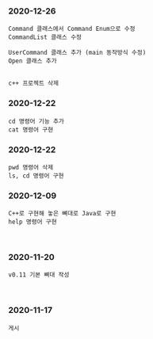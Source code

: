 ### 2020-12-26
```
Command 클래스에서 Command Enum으로 수정
CommandList 클래스 수정

UserCommand 클래스 추가 (main 동작방식 수정)
Open 클래스 추가


c++ 프로젝트 삭제
```

### 2020-12-22
```
cd 명령어 기능 추가
cat 명령어 구현
```

### 2020-12-22
```
pwd 명령어 삭제
ls, cd 명령어 구현
```

### 2020-12-09
```
C++로 구현해 놓은 뼈대로 Java로 구현
help 명령어 구현
```

<br>

### 2020-11-20
```
v0.11 기본 뼈대 작성
```

<br>

### 2020-11-17
```
게시
```

<br>